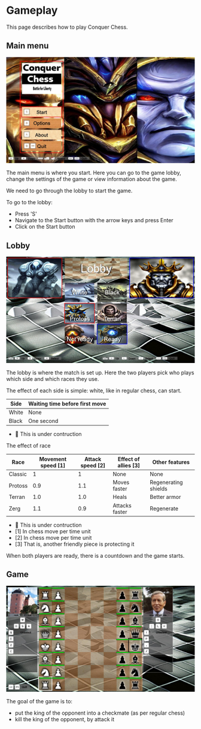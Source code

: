# Gameplay

This page describes how to play Conquer Chess.

## Main menu

![Main menu screen v0.8](screenshots/20250619_1.jpg)

The main menu is where you start. Here you can go to the game lobby,
change the settings of the game or view information about the game.

We need to go through the lobby to start the game.

To go to the lobby:

- Press 'S'
- Navigate to the Start button with the arrow keys and press Enter
- Click on the Start button

## Lobby

![Lobby screen v0.8](screenshots/20250619_2.jpg)

The lobby is where the match is set up.
Here the two players pick who plays which side
and which races they use.

The effect of each side is simple: white, like in regular chess, can start.

Side |Waiting time before first move
-----|-------------------------------
White|None
Black|One second

- :construction: This is under contruction

The effect of race

Race   |Movement speed [1] |Attack speed [2]  |Effect of allies [3] |Other features
-------|-------------------|------------------|---------------------|---------------
Classic|1                  |1                 |None                 |None
Protoss|0.9                |1.1               |Moves faster         |Regenerating shields
Terran |1.0                |1.0               |Heals                |Better armor
Zerg   |1.1                |0.9               |Attacks faster       |Regenerate

- :construction: This is under contruction
- [1] In chess move per time unit
- [2] In chess move per time unit
- [3] That is, another friendly piece is protecting it 

When both players are ready, there is a countdown and the game starts.

## Game

![Game screen v0.8](screenshots/20250619_3.jpg)

The goal of the game is to:

- put the king of the opponent into a checkmate (as per regular chess)
- kill the king of the opponent, by attack it



